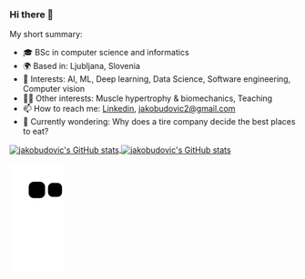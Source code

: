 
### Hi there 👋

My short summary:
- 🎓 BSc in computer science and informatics
- 🌍 Based in: Ljubljana, Slovenia
- 🧠 Interests: AI, ML, Deep learning, Data Science, Software engineering, Computer vision
- 🏌️‍♀️ Other interests: Muscle hypertrophy & biomechanics, Teaching
- 📫 How to reach me: <a href="https://www.linkedin.com/in/jakobudovic/" target="_blank">Linkedin</a>, jakobudovic2@gmail.com
- 🤔 Currently wondering: Why does a tire company decide the best places to eat?

<!--
**jakobudovic/jakobudovic** is a ✨ _special_ ✨ repository because its `README.md` (this file) appears on your GitHub profile.

Here are some ideas to get you started:



- 🔭 I’m currently working on ...
- 🌱 I’m currently learning ...
- 👯 I’m looking to collaborate on ...
- 🤔 Currently wondering: Why does a tire company decide the best places to eat
- 💬 Ask me about ...
- 📫 How to reach me: ...
- 😄 Pronouns: ...
- ⚡ Fun fact: ...
-->

<a href="#">
  <img align="center" src="https://github-readme-stats.vercel.app/api?username=jakobudovic&count_private=true&include_all_commits=true&show_icons=true&hide_border=true&hide=issues&theme=dark#gh-dark-mode-only" alt="jakobudovic's GitHub stats"/>
</a>
<a href="#">
  <img align="center" src="https://github-readme-stats.vercel.app/api/top-langs/?username=jakobudovic&layout=compact&hide_border=true&theme=dark#gh-dark-mode-only" alt="jakobudovic's GitHub stats"/>
</a>


![snake gif](https://github.com/jakobudovic/jakobudovic/blob/output/github-contribution-grid-snake.svg)
